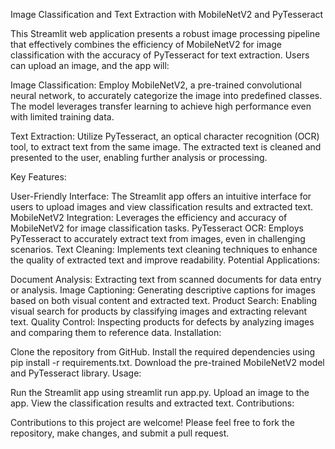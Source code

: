 Image Classification and Text Extraction with MobileNetV2 and PyTesseract

This Streamlit web application presents a robust image processing pipeline that effectively combines the efficiency of MobileNetV2 for image classification with the accuracy of PyTesseract for text extraction. Users can upload an image, and the app will:

Image Classification: Employ MobileNetV2, a pre-trained convolutional neural network, to accurately categorize the image into predefined classes. The model leverages transfer learning to achieve high performance even with limited training data.

Text Extraction: Utilize PyTesseract, an optical character recognition (OCR) tool, to extract text from the same image. The extracted text is cleaned and presented to the user, enabling further analysis or processing.

Key Features:

User-Friendly Interface: The Streamlit app offers an intuitive interface for users to upload images and view classification results and extracted text.
MobileNetV2 Integration: Leverages the efficiency and accuracy of MobileNetV2 for image classification tasks.
PyTesseract OCR: Employs PyTesseract to accurately extract text from images, even in challenging scenarios.
Text Cleaning: Implements text cleaning techniques to enhance the quality of extracted text and improve readability.
Potential Applications:

Document Analysis: Extracting text from scanned documents for data entry or analysis.
Image Captioning: Generating descriptive captions for images based on both visual content and extracted text.
Product Search: Enabling visual search for products by classifying images and extracting relevant text.
Quality Control: Inspecting products for defects by analyzing images and comparing them to reference data.
Installation:

Clone the repository from GitHub.
Install the required dependencies using pip install -r requirements.txt.
Download the pre-trained MobileNetV2 model and PyTesseract library.
Usage:

Run the Streamlit app using streamlit run app.py.
Upload an image to the app.
View the classification results and extracted text.
Contributions:

Contributions to this project are welcome! Please feel free to fork the repository, make changes, and submit a pull request.
